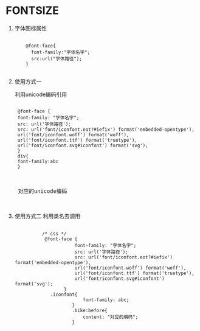 # FONTSIZE
1. 字体图标属性
   <pre>
     <code>
       @font-face{
         font-family:"字体名字";
         src:url("字体路径");
       }
     </code>
   </pre>
2. 使用方式一
   
   利用unicode编码引用
   <pre>
   <code>
    @font-face {
    font-family: "字体名字";
    src: url('字体路径');
    src: url('font/iconfont.eot?#iefix') format('embedded-opentype'),
    url('font/iconfont.woff') format('woff'),
    url('font/iconfont.ttf') format('truetype'),
    url('font/iconfont.svg#iconfont') format('svg');
    }
    div{
    font-family:abc
    }  
    </code>
    <div>
    对应的unicode编码
    </div>
</pre>
    
   
3.  使用方式二
    利用类名去调用
    <pre>
         <code>
              /* css */
               @font-face {
                          font-family: "字体名字";
                          src: url('字体路径');
                          src: url('font/iconfont.eot?#iefix') format('embedded-opentype'),
                          url('font/iconfont.woff') format('woff'),
                          url('font/iconfont.ttf') format('truetype'),
                          url('font/iconfont.svg#iconfont') format('svg');
                      }
                 .iconfont{
                             font-family: abc;
                         }
                         .bike:before{
                             content: "对应的编码";
                         }    
                      
          </code>
              <div class="iconfont bike">
                 
              </div>
         
</pre>
   
   